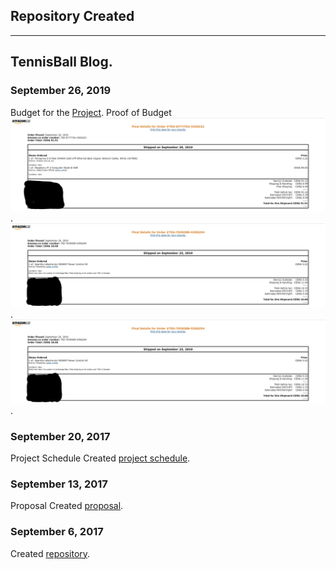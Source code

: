 Repository Created
---

---

TennisBall Blog.
-------------
### September 26, 2019
Budget for the [Project](https://github.com/Sahil-Sahil/TennisBall/blob/master/Documentation/Budget%20Due(Sahil).pdf).
Proof of Budget
![Image](https://github.com/Sahil-Sahil/TennisBall/blob/master/Documentation/pi.jpg).
![Image](https://github.com/Sahil-Sahil/TennisBall/blob/master/Documentation/powercontrol.jpg).
![Image](https://github.com/Sahil-Sahil/TennisBall/blob/master/Documentation/powercontrol.jpg).


### September 20, 2017

Project Schedule Created [project schedule](https://github.com/Sahil-Sahil/TennisBall/blob/master/Documentation/Ghantchart.pdf).  

### September 13, 2017

Proposal Created [proposal](https://github.com/six0four/StudentSenseHat/blob/master/documentation/ProposalContentStudentNameRev02.pdf).

### September 6, 2017

Created [repository](https://github.com/Sahil-Sahil/TennisBall). 

